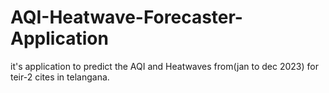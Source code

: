 # AQI-Heatwave-Forecaster-Application
it's application to predict the AQI and Heatwaves from(jan to dec 2023) for teir-2 cites in telangana.
